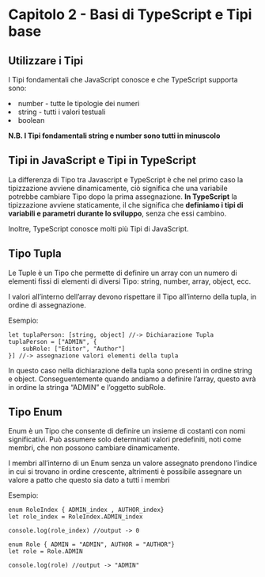 <h1>Capitolo 2 - Basi di TypeScript e Tipi base</h1>
<h2>Utilizzare i Tipi</h2> 

<p>I Tipi fondamentali che JavaScript conosce e che TypeScript supporta sono:</p>

<li>number - tutte le tipologie dei numeri</li>
<li>string - tutti i valori testuali</li>
<li>boolean</li>

<b>N.B. I Tipi fondamentali string e number sono tutti in minuscolo</b>
<br>
<h2>Tipi in JavaScript e Tipi in TypeScript</h2>
<p>La differenza di Tipo tra Javascript e TypeScript è che nel primo caso la tipizzazione avviene dinamicamente, ciò significa che una variabile potrebbe cambiare Tipo dopo la prima assegnazione. <b>In TypeScript</b> la tipizzazione avviene staticamente, il che significa che <b>definiamo i tipi di variabili e parametri durante lo sviluppo</b>, senza che essi cambino. </p>
<p>Inoltre, TypeScript conosce molti più Tipi di JavaScript.</p>

<h2>Tipo Tupla</h2>
<p>Le Tuple è un Tipo che permette di definire un array con un numero di elementi fissi di elementi di diversi Tipo: string, number, array, object, ecc.</p>

<p>I valori all’interno dell’array devono rispettare il Tipo all’interno della tupla, in ordine di assegnazione.</p>

<p>Esempio:

    let tuplaPerson: [string, object] //-> Dichiarazione Tupla
    tuplaPerson = ["ADMIN", {
        subRole: ["Editor", "Author"]
    }] //-> assegnazione valori elementi della tupla
</p>

<p>In questo caso nella dichiarazione della tupla sono presenti in ordine string e object. Conseguentemente quando andiamo a definire l’array, questo avrà in ordine la stringa “ADMIN” e l’oggetto subRole.</p>

<h2>Tipo Enum</h2>
<p>Enum è un Tipo che consente di definire un insieme di costanti con nomi significativi. 
Può assumere solo determinati valori predefiniti, noti come membri, che non possono cambiare dinamicamente.
</p>
<p>I membri all’interno di un Enum senza un valore assegnato prendono l’indice in cui si trovano in ordine crescente, altrimenti è possibile assegnare un valore a patto che questo sia dato a tutti i membri</p>

<p>Esempio:

    enum RoleIndex { ADMIN_index , AUTHOR_index}
    let role_index = RoleIndex.ADMIN_index

    console.log(role_index) //output -> 0

    enum Role { ADMIN = "ADMIN", AUTHOR = "AUTHOR"}
    let role = Role.ADMIN

    console.log(role) //output -> "ADMIN"
</p>


